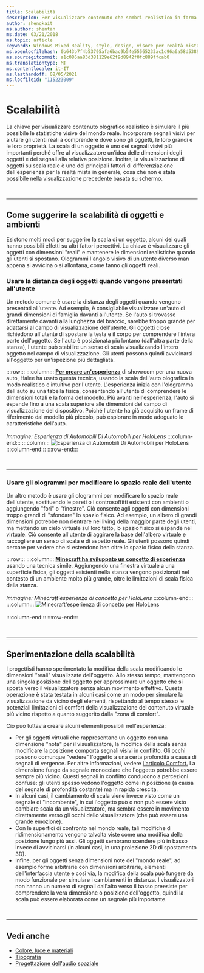 ```yaml
---
title: Scalabilità
description: Per visualizzare contenuto che sembri realistico in forma olografica, è importante simulare quanto più possibile le statistiche visive del mondo reale.
author: shengkait
ms.author: shentan
ms.date: 03/21/2018
ms.topic: article
keywords: Windows Mixed Reality, style, design, visore per realtà mista, visore windows mixed reality, visore per realtà virtuale, HoloLens, scala, ologrammi
ms.openlocfilehash: 0b643b7f4b53795afa6bac9b54e55565233ac1d96a6a58d5389a8a4b7db8d7cc
ms.sourcegitcommit: a1c086aa83d381129e62f9d8942f0fc889ffcab0
ms.translationtype: MT
ms.contentlocale: it-IT
ms.lasthandoff: 08/05/2021
ms.locfileid: "115223009"
---
```

# <a name="scale"></a>Scalabilità

La chiave per visualizzare contenuto olografico realistico è simulare il più possibile le statistiche visive del mondo reale. Incorporare segnali visivi per aiutare gli utenti reali a comprendere dove sono gli oggetti, le loro grandi e le loro proprietà. La scala di un oggetto è uno dei segnali visivi più importanti perché offre al visualizzatore un'idea delle dimensioni degli oggetti e dei segnali alla relativa posizione. Inoltre, la visualizzazione di oggetti su scala reale è uno dei principali fattori di differenziazione dell'esperienza per la realtà mista in generale, cosa che non è stata possibile nella visualizzazione precedente basata su schermo.

<br>

---

## <a name="how-to-suggest-the-scale-of-objects-and-environments"></a>Come suggerire la scalabilità di oggetti e ambienti

Esistono molti modi per suggerire la scala di un oggetto, alcuni dei quali hanno possibili effetti su altri fattori percettivi. La chiave è visualizzare gli oggetti con dimensioni "reali" e mantenere le dimensioni realistiche quando gli utenti si spostano. Ologrammi l'angolo visivo di un utente diverso man appena si avvicina o si allontana, come fanno gli oggetti reali.

### <a name="use-the-distance-of-objects-as-theyre-presented-to-the-user"></a>Usare la distanza degli oggetti quando vengono presentati all'utente

Un metodo comune è usare la distanza degli oggetti quando vengono presentati all'utente. Ad esempio, è consigliabile visualizzare un'auto di grandi dimensioni di famiglia davanti all'utente. Se l'auto si trovasse direttamente davanti alla lunghezza del braccio, sarebbe troppo grande per adattarsi al campo di visualizzazione dell'utente. Gli oggetti close richiedono all'utente di spostare la testa e il corpo per comprendere l'intera parte dell'oggetto. Se l'auto è posizionata più lontano (dall'altra parte della stanza), l'utente può stabilire un senso di scala visualizzando l'intero oggetto nel campo di visualizzazione. Gli utenti possono quindi avvicinarsi all'oggetto per un'ispezione più dettagliata.

:::row:::
    :::column:::
        **[Per creare un'esperienza](https://www.youtube.com/watch?v=DilzwF90vec)** di showroom per una nuova auto, Halee ha usato questa tecnica, usando la scala dell'auto olografica in modo realistico e intuitivo per l'utente. L'esperienza inizia con l'ologramma dell'auto su una tabella fisica, consentendo all'utente di comprendere le dimensioni totali e la forma del modello. Più avanti nell'esperienza, l'auto si espande fino a una scala superiore alle dimensioni del campo di visualizzazione del dispositivo. Poiché l'utente ha già acquisito un frame di riferimento dal modello più piccolo, può esplorare in modo adeguato le caratteristiche dell'auto.<br>
        <br>
        *Immagine: Esperienza di Automobili Di Automobili per HoloLens*
    :::column-end:::
        :::column:::
       ![Esperienza di Automobili Di Automobili per HoloLens](images/volvo-cars-microsoft-hololens-experience01-640px.jpg)<br>
    :::column-end:::
:::row-end:::


<br>

---

### <a name="use-holograms-to-modify-the-users-real-space"></a>Usare gli ologrammi per modificare lo spazio reale dell'utente

Un altro metodo è usare gli ologrammi per modificare lo spazio reale dell'utente, sostituendo le pareti o i controsoffitti esistenti con ambienti o aggiungendo "fori" o "finestre". Ciò consente agli oggetti con dimensioni troppo grandi di "sfondare" lo spazio fisico. Ad esempio, un albero di grandi dimensioni potrebbe non rientrare nei living della maggior parte degli utenti, ma mettendo un cielo virtuale sul loro tetto, lo spazio fisico si espande nel virtuale. Ciò consente all'utente di aggirare la base dell'albero virtuale e raccogliere un senso di scala e di aspetto reale. Gli utenti possono quindi cercare per vedere che si estendono ben oltre lo spazio fisico della stanza.

:::row:::
    :::column:::
        **[Minecraft ha sviluppato un concetto di esperienza](https://minecraft.net/)** usando una tecnica simile. Aggiungendo una finestra virtuale a una superficie fisica, gli oggetti esistenti nella stanza vengono posizionati nel contesto di un ambiente molto più grande, oltre le limitazioni di scala fisica della stanza.<br>
        <br>
        *Immagine: Minecraft'esperienza di concetto per HoloLens*
    :::column-end:::
        :::column:::
       ![Minecraft'esperienza di concetto per HoloLens](images/800px-minecraftwindow-640px.jpg)<br><br>
    :::column-end:::
:::row-end:::


<br>

---


## <a name="experimenting-with-scale"></a>Sperimentazione della scalabilità

I progettisti hanno sperimentato la modifica della scala modificando le dimensioni "reali" visualizzate dell'oggetto. Allo stesso tempo, mantengono una singola posizione dell'oggetto per approssimare un oggetto che si sposta verso il visualizzatore senza alcun movimento effettivo. Questa operazione è stata testata in alcuni casi come un modo per simulare la visualizzazione da vicino degli elementi, rispettando al tempo stesso le potenziali limitazioni di comfort della visualizzazione del contenuto virtuale più vicino rispetto a quanto suggerito dalla "zona di comfort".

Ciò può tuttavia creare alcuni elementi possibili nell'esperienza:
* Per gli oggetti virtuali che rappresentano un oggetto con una dimensione "nota" per il visualizzatore, la modifica della scala senza modificare la posizione comporta segnali visivi in conflitto. Gli occhi possono comunque "vedere" l'oggetto a una certa profondità a causa di segnali di vergence. Per altre informazioni, vedere [l'articolo Comfort.](comfort.md) La dimensione funge da segnale monocolare che l'oggetto potrebbe essere sempre più vicino. Questi segnali in conflitto conducono a percezioni confuse: gli utenti spesso vedono l'oggetto come in posizione (a causa del segnale di profondità costante) ma in rapida crescita.
* In alcuni casi, il cambiamento di scala viene invece visto come un segnale di "incombente", in cui l'oggetto può o non può essere visto cambiare scala da un visualizzatore, ma sembra essere in movimento direttamente verso gli occhi dello visualizzatore (che può essere una grande emozione).
* Con le superfici di confronto nel mondo reale, tali modifiche di ridimensionamento vengono talvolta viste come una modifica della posizione lungo più assi. Gli oggetti sembrano scendere più in basso invece di avvicinarsi (in alcuni casi, in una proiezione 2D di spostamento 3D).
* Infine, per gli oggetti senza dimensioni note del "mondo reale", ad esempio forme arbitrarie con dimensioni arbitrarie, elementi dell'interfaccia utente e così via, la modifica della scala può fungere da modo funzionale per simulare i cambiamenti in distanza. I visualizzatori non hanno un numero di segnali dall'alto verso il basso preesiste per comprendere la vera dimensione o posizione dell'oggetto, quindi la scala può essere elaborata come un segnale più importante.

<br>

---

## <a name="see-also"></a>Vedi anche
* [Colore, luce e materiali](./color-light-and-materials.md)
* [Tipografia](typography.md)
* [Progettazione dell'audio spaziale](spatial-sound-design.md)